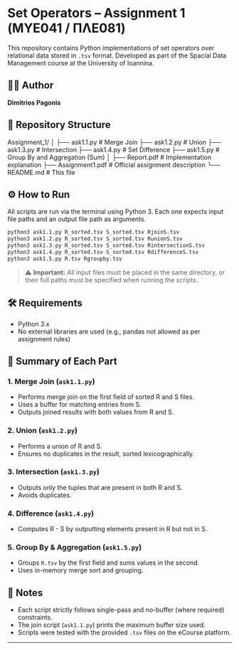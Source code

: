 # Set Operators – Assignment 1 (ΜΥΕ041 / ΠΛΕ081)

This repository contains Python implementations of set operators over relational data stored in `.tsv` format. Developed as part of the Spacial Data Management course at the University of Ioannina.

## 👨‍💻 Author

**Dimitrios Pagonis**

## 📁 Repository Structure

Assignment_1/
│
├── ask1.1.py         # Merge Join
├── ask1.2.py         # Union
├── ask1.3.py         # Intersection
├── ask1.4.py         # Set Difference
├── ask1.5.py         # Group By and Aggregation (Sum)
│
├── Report.pdf        # Implementation explanation
├── Assignment1.pdf   # Official assignment description
└── README.md         # This file


## ⚙️ How to Run

All scripts are run via the terminal using Python 3. Each one expects input file paths and an output file path as arguments.

```bash
python3 ask1.1.py R_sorted.tsv S_sorted.tsv RjoinS.tsv
python3 ask1.2.py R_sorted.tsv S_sorted.tsv RunionS.tsv
python3 ask1.3.py R_sorted.tsv S_sorted.tsv RintersectionS.tsv
python3 ask1.4.py R_sorted.tsv S_sorted.tsv RdifferenceS.tsv
python3 ask1.5.py R.tsv Rgroupby.tsv
```

> ⚠️ **Important:** All input files must be placed in the same directory, or their full paths must be specified when running the scripts.


## 🛠️ Requirements

- Python 3.x
- No external libraries are used (e.g., pandas not allowed as per assignment rules)

## 🧠 Summary of Each Part

### 1. Merge Join (`ask1.1.py`)

- Performs merge join on the first field of sorted R and S files.
- Uses a buffer for matching entries from S.
- Outputs joined results with both values from R and S.

### 2. Union (`ask1.2.py`)

- Performs a union of R and S.
- Ensures no duplicates in the result, sorted lexicographically.

### 3. Intersection (`ask1.3.py`)

- Outputs only the tuples that are present in both R and S.
- Avoids duplicates.

### 4. Difference (`ask1.4.py`)

- Computes R - S by outputting elements present in R but not in S.

### 5. Group By & Aggregation (`ask1.5.py`)

- Groups `R.tsv` by the first field and sums values in the second.
- Uses in-memory merge sort and grouping.

## 📄 Notes

- Each script strictly follows single-pass and no-buffer (where required) constraints.
- The join script (`ask1.1.py`) prints the maximum buffer size used.
- Scripts were tested with the provided `.tsv` files on the eCourse platform.

---
